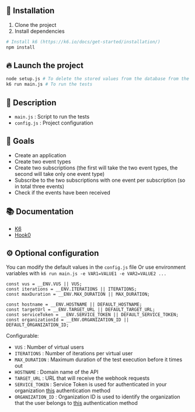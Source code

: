 ## 🚀 Installation

1. Clone the project
2. Install dependencies
```bash
# Install k6 (https://k6.io/docs/get-started/installation/)
npm install
```


## 🔥 Launch the project

```bash
node setup.js # To delete the stored values from the database from the organizations
k6 run main.js # To run the tests
```


## 📝 Description

- `main.js` : Script to run the tests
- `config.js` : Project configuration


## 🎯 Goals

- Create an application
- Create two event types
- Create two subscriptions (the first will take the two event types, the second will take only one event type)
- Subscribe to the two subscriptions with one event per subscription (so in total three events)
- Check if the events have been received


## 📚 Documentation

- [K6](https://k6.io/docs/)
- [Hook0](https://documentation.hook0.com/)


## ⚙️ Optional configuration

You can modify the default values in the `config.js` file
Or use environment variables with `k6 run main.js -e VAR1=VALUE1 -e VAR2=VALUE2 ...`

    const vus = __ENV.VUS || VUS;
    const iterations = __ENV.ITERATIONS || ITERATIONS;
    const maxDuration = __ENV.MAX_DURATION || MAX_DURATION;

    const hostname = __ENV.HOSTNAME || DEFAULT_HOSTNAME;
    const targetUrl = __ENV.TARGET_URL || DEFAULT_TARGET_URL;
    const serviceToken = __ENV.SERVICE_TOKEN || DEFAULT_SERVICE_TOKEN;
    const organizationId = __ENV.ORGANIZATION_ID || DEFAULT_ORGANIZATION_ID;

Configurable:
- `VUS` : Number of virtual users
- `ITERATIONS` : Number of iterations per virtual user
- `MAX_DURATION` : Maximum duration of the test execution before it times out
- `HOSTNAME` : Domain name of the API
- `TARGET_URL` : URL that will receive the webhook requests
- `SERVICE_TOKEN` : Service Token is used for authenticated in your organization [this](https://documentation.hook0.com/docs/api-authentication) authentication method
- `ORGANIZATION_ID` : Organization ID is used to identify the organization that the user belongs to [this](https://documentation.hook0.com/docs/api-authentication) authentication method

